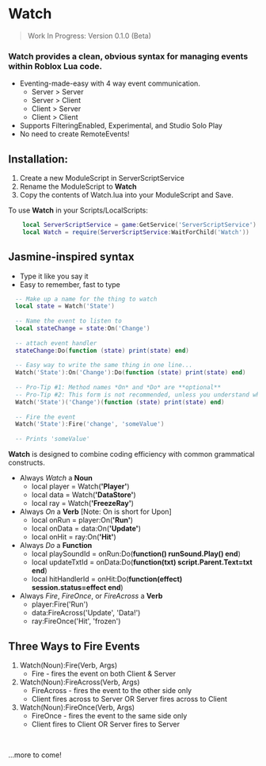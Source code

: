 # Watch

> Work In Progress: Version 0.1.0 (Beta)

### Watch provides a clean, obvious syntax for managing events within Roblox Lua code.

  - Eventing-made-easy with 4 way event communication.
      - Server > Server
      - Server > Client
      - Client > Server
      - Client > Client
  - Supports FilteringEnabled, Experimental, and Studio Solo Play
  - No need to create RemoteEvents!

## Installation:
  1. Create a new ModuleScript in ServerScriptService
  2. Rename the ModuleScript to **Watch**
  3. Copy the contents of Watch.lua into your ModuleScript and Save.
  
 To use **Watch** in your Scripts/LocalScripts:
 
 ```lua
     local ServerScriptService = game:GetService('ServerScriptService')
     local Watch = require(ServerScriptService:WaitForChild('Watch'))
 ```

## Jasmine-inspired syntax

  - Type it like you say it
  - Easy to remember, fast to type

```lua
  -- Make up a name for the thing to watch
  local state = Watch('State')
  
  -- Name the event to listen to
  local stateChange = state:On('Change')
  
  -- attach event handler
  stateChange:Do(function (state) print(state) end)
  
  -- Easy way to write the same thing in one line...
  Watch('State'):On('Change'):Do(function (state) print(state) end)
  
  -- Pro-Tip #1: Method names *On* and *Do* are **optional**
  -- Pro-Tip #2: This form is not recommended, unless you understand why it works
  Watch('State')('Change')(function (state) print(state) end)
  
  -- Fire the event
  Watch('State'):Fire('change', 'someValue')
  
  -- Prints 'someValue'
```

**Watch** is designed to combine coding efficiency with common grammatical constructs.

  - Always *Watch* a **Noun**
      + local player = Watch(**'Player'**)
      + local data = Watch(**'DataStore'**)
      + local ray = Watch(**'FreezeRay'**)
  - Always *On* a **Verb** [Note: On is short for Upon]
      + local onRun = player:On(**'Run'**)
      + local onData = data:On(**'Update'**)
      + local onHit = ray:On(**'Hit'**)
  - Always *Do* a **Function**
      + local playSoundId = onRun:Do(**function() runSound.Play() end**)
      + local updateTxtId = onData:Do(**function(txt) script.Parent.Text=txt end**)
      + local hitHandlerId = onHit:Do(**function(effect) session.status=effect end**)
  - Always *Fire*, *FireOnce*, or *FireAcross* a **Verb**
      + player:Fire('Run')
      + data:FireAcross('Update', 'Data!')
      + ray:FireOnce('Hit', 'frozen')
      
## Three Ways to Fire Events

1. Watch(Noun):Fire(Verb, Args)
    * Fire - fires the event on both Client & Server
2. Watch(Noun):FireAcross(Verb, Args)
    * FireAcross - fires the event to the other side only
    * Client fires across to Server OR Server fires across to Client
3. Watch(Noun):FireOnce(Verb, Args)
    * FireOnce - fires the event to the same side only
    * Client fires to Client OR Server fires to Server

&nbsp;

...more to come!
